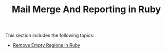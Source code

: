 ﻿---
title: Mail Merge And Reporting in Ruby
description: "Ruby: Mail Merge And Reporting using Aspose.Words for Java."
type: docs
weight: 40
url: /java/mail-merge-and-reporting-in-ruby/
---

This section includes the following topics:

- [Remove Empty Regions in Ruby](/words/java/remove-empty-regions-in-ruby/)
